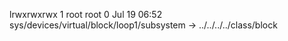 lrwxrwxrwx 1 root root 0 Jul 19 06:52 sys/devices/virtual/block/loop1/subsystem -> ../../../../class/block
